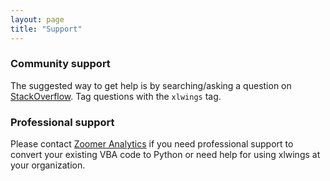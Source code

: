 ```yaml
---
layout: page
title: "Support"
---
```


### Community support

The suggested way to get help is by searching/asking a question on [StackOverflow][]. Tag questions with the `xlwings` tag.

### Professional support

Please contact [Zoomer Analytics][] if you need professional support to convert your existing VBA code to Python or
need help for using xlwings at your organization.



[Zoomer Analytics]: http://zoomeranalytics.com
[StackOverflow]: http://stackoverflow.com/